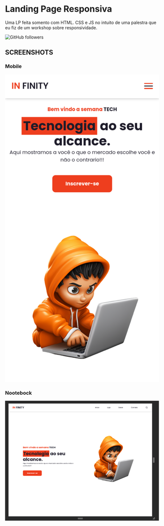 # Landing Page Responsiva

Uma LP feita somento com HTML. CSS e JS no intuito de uma palestra que eu fiz de um workshop sobre responsividade.

![GitHub followers](https://img.shields.io/github/followers/diegosmp)


## SCREENSHOTS
### Mobile
![Mobile](./assets/mobileresp.png)

### Nootebock

![Notebook](./assets/1440response.png)

